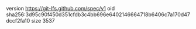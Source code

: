 version https://git-lfs.github.com/spec/v1
oid sha256:3d95c90f450d351cfdb3c4bb696e6402146664718b6406c7a170d47dccf2fa10
size 3537
